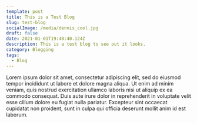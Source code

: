 ```yaml
---
template: post
title: This is a Test Blog
slug: test-blog
socialImage: /media/dennis_cool.jpg
draft: false
date: 2021-01-01T19:40:40.124Z
description: This is a test blog to see out it looks.
category: Blogging
tags:
  - Blog
---
```

Lorem ipsum dolor sit amet, consectetur adipiscing elit, sed do eiusmod tempor incididunt ut labore et dolore magna aliqua. Ut enim ad minim veniam, quis nostrud exercitation ullamco laboris nisi ut aliquip ex ea commodo consequat. Duis aute irure dolor in reprehenderit in voluptate velit esse cillum dolore eu fugiat nulla pariatur. Excepteur sint occaecat cupidatat non proident, sunt in culpa qui officia deserunt mollit anim id est laborum.